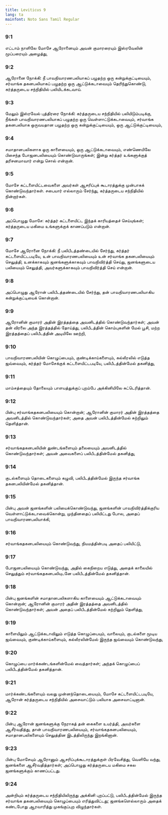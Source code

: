 ```yaml
---
title: Leviticus 9
lang: ta
mainfont: Noto Sans Tamil Regular
---
```


###  9:1

எட்டாம் நாளிலே மோசே ஆரோனையும் அவன் குமாரரையும் இஸ்ரவேலின் மூப்பரையும் அழைத்து,

###  9:2

ஆரோனை நோக்கி: நீ பாவநிவாரணபலியாகப் பழுதற்ற ஒரு கன்றுக்குட்டியையும், சர்வாங்க தகனபலியாகப் பழுதற்ற ஒரு ஆட்டுக்கடாவையும் தெரிந்துகொண்டு, கர்த்தருடைய சந்நிதியில் பலியிடக்கடவாய்.

###  9:3

மேலும் இஸ்ரவேல் புத்திரரை நோக்கி: கர்த்தருடைய சந்நிதியில் பலியிடும்படிக்கு, நீங்கள் பாவநிவாரணபலியாகப் பழுதற்ற ஒரு வெள்ளாட்டுக்கடாவையும், சர்வாங்க தகனபலியாக ஒருவயதான பழுதற்ற ஒரு கன்றுக்குட்டியையும், ஒரு ஆட்டுக்குட்டியையும்,

###  9:4

சமாதானபலிகளாக ஒரு காளையையும், ஒரு ஆட்டுக்கடாவையும், எண்ணெயிலே பிசைந்த போஜனபலியையும் கொண்டுவாருங்கள்; இன்று கர்த்தர் உங்களுக்குத் தரிசனமாவார் என்று சொல் என்றான்.

###  9:5

மோசே கட்டளையிட்டவைகளை அவர்கள் ஆசரிப்புக் கூடாரத்துக்கு முன்பாகக் கொண்டுவந்தார்கள். சபையார் எல்லாரும் சேர்ந்து, கர்த்தருடைய சந்நிதியில் நின்றார்கள்.

###  9:6

அப்பொழுது மோசே: கர்த்தர் கட்டளையிட்ட இந்தக் காரியத்தைச் செய்யுங்கள்; கர்த்தருடைய மகிமை உங்களுக்குக் காணப்படும் என்றான்.

###  9:7

மோசே ஆரோனை நோக்கி: நீ பலிபீடத்தண்டையில் சேர்ந்து, கர்த்தர் கட்டளையிட்டபடியே, உன் பாவநிவாரணபலியையும் உன் சர்வாங்க தகனபலியையும் செலுத்தி, உனக்காகவும் ஜனங்களுக்காகவும் பாவநிவிர்த்தி செய்து, ஜனங்களுடைய பலியையும் செலுத்தி, அவர்களுக்காகவும் பாவநிவிர்த்தி செய் என்றான்.

###  9:8

அப்பொழுது ஆரோன் பலிபீடத்தண்டையில் சேர்ந்து, தன் பாவநிவாரணபலியாகிய கன்றுக்குட்டியைக் கொன்றான்.

###  9:9

ஆரோனின் குமாரர் அதின் இரத்தத்தை அவனிடத்தில் கொண்டுவந்தார்கள்; அவன் தன் விரலை அந்த இரத்தத்தில் தோய்த்து, பலிபீடத்தின் கொம்புகளின் மேல் பூசி, மற்ற இரத்தத்தைப் பலிபீடத்தின் அடியிலே ஊற்றி,

###  9:10

பாவநிவாரணபலியின் கொழுப்பையும், குண்டிக்காய்களையும், கல்லீரலில் எடுத்த ஜவ்வையும், கர்த்தர் மோசேக்குக் கட்டளையிட்டபடியே, பலிபீடத்தின்மேல் தகனித்து,

###  9:11

மாம்சத்தையும் தோலையும் பாளயத்துக்குப் புறம்பே அக்கினியிலே சுட்டெரித்தான்.

###  9:12

பின்பு சர்வாங்கதகனபலியையும் கொன்றான்; ஆரோனின் குமாரர் அதின் இரத்தத்தை அவனிடத்தில் கொண்டுவந்தார்கள்; அதை அவன் பலிபீடத்தின்மேல் சுற்றிலும் தெளித்தான்.

###  9:13

சர்வாங்கதகனபலியின் துண்டங்களையும் தலையையும் அவனிடத்தில் கொண்டுவந்தார்கள்; அவன் அவைகளைப் பலிபீடத்தின்மேல் தகனித்து,

###  9:14

குடல்களையும் தொடைகளையும் கழுவி, பலிபீடத்தின்மேல் இருந்த சர்வாங்க தகனபலியின்மேல் தகனித்தான்.

###  9:15

பின்பு அவன் ஜனங்களின் பலியைக்கொண்டுவந்து, ஜனங்களின் பாவநிவிர்த்திக்குரிய வெள்ளாட்டுக்கடாவைக்கொன்று, முந்தினதைப் பலியிட்டது போல, அதைப் பாவநிவாரணபலியாக்கி,

###  9:16

சர்வாங்கதகனபலியையும் கொண்டுவந்து, நியமத்தின்படி அதைப் பலியிட்டு,

###  9:17

போஜனபலியையும் கொண்டுவந்து, அதில் கைநிறைய எடுத்து, அதைக் காலையில் செலுத்தும் சர்வாங்கதகனபலியுடனே பலிபீடத்தின்மேல் தகனித்தான்.

###  9:18

பின்பு ஜனங்களின் சமாதானபலிகளாகிய காளையையும் ஆட்டுக்கடாவையும் கொன்றான்; ஆரோனின் குமாரர் அதின் இரத்தத்தை அவனிடத்தில் கொண்டுவந்தார்கள்; அவன் அதைப் பலிபீடத்தின்மேல் சுற்றிலும் தெளித்து,

###  9:19

காளையிலும் ஆட்டுக்கடாவிலும் எடுத்த கொழுப்பையும், வாலையும், குடல்களை மூடிய ஜவ்வையும், குண்டிக்காய்களையும், கல்லீரலின்மேல் இருந்த ஜவ்வையும் கொண்டுவந்து,

###  9:20

கொழுப்பை மார்க்கண்டங்களின்மேல் வைத்தார்கள்; அந்தக் கொழுப்பைப் பலிபீடத்தின்மேல் தகனித்தான்.

###  9:21

மார்க்கண்டங்களையும் வலது முன்னந்தொடையையும், மோசே கட்டளையிட்டபடியே, ஆரோன் கர்த்தருடைய சந்நிதியில் அசைவாட்டும் பலியாக அசைவாட்டினான்.

###  9:22

பின்பு ஆரோன் ஜனங்களுக்கு நேராகத் தன் கைகளை உயர்த்தி, அவர்களை ஆசீர்வதித்து, தான் பாவநிவாரணபலியையும், சர்வாங்கதகனபலியையும், சமாதானபலிகளையும் செலுத்தின இடத்திலிருந்து இறங்கினான்.

###  9:23

பின்பு மோசேயும் ஆரோனும் ஆசரிப்புக்கூடாரத்துக்குள் பிரவேசித்து, வெளியே வந்து, ஜனங்களை ஆசீர்வதித்தார்கள்; அப்பொழுது கர்த்தருடைய மகிமை சகல ஜனங்களுக்கும் காணப்பட்டது.

###  9:24

அன்றியும் கர்த்தருடைய சந்நிதியிலிருந்து அக்கினி புறப்பட்டு, பலிபீடத்தின்மேல் இருந்த சர்வாங்க தகனபலியையும் கொழுப்பையும் எரித்துவிட்டது; ஜனங்களெல்லாரும் அதைக் கண்டபோது ஆரவாரித்து முகங்குப்புற விழுந்தார்கள்.

